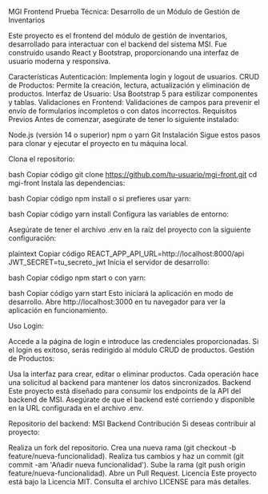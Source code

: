 MGI Frontend
Prueba Técnica: Desarrollo de un Módulo de Gestión de Inventarios

Este proyecto es el frontend del módulo de gestión de inventarios, desarrollado para interactuar con el backend del sistema MSI. Fue construido usando React y Bootstrap, proporcionando una interfaz de usuario moderna y responsiva.

Características
Autenticación: Implementa login y logout de usuarios.
CRUD de Productos: Permite la creación, lectura, actualización y eliminación de productos.
Interfaz de Usuario: Usa Bootstrap 5 para estilizar componentes y tablas.
Validaciones en Frontend: Validaciones de campos para prevenir el envío de formularios incompletos o con datos incorrectos.
Requisitos Previos
Antes de comenzar, asegúrate de tener lo siguiente instalado:

Node.js (versión 14 o superior)
npm o yarn
Git
Instalación
Sigue estos pasos para clonar y ejecutar el proyecto en tu máquina local.

Clona el repositorio:

bash
Copiar código
git clone https://github.com/tu-usuario/mgi-front.git
cd mgi-front
Instala las dependencias:

bash
Copiar código
npm install
o si prefieres usar yarn:

bash
Copiar código
yarn install
Configura las variables de entorno:

Asegúrate de tener el archivo .env en la raíz del proyecto con la siguiente configuración:

plaintext
Copiar código
REACT_APP_API_URL=http://localhost:8000/api
JWT_SECRET=tu_secreto_jwt
Inicia el servidor de desarrollo:

bash
Copiar código
npm start
o con yarn:

bash
Copiar código
yarn start
Esto iniciará la aplicación en modo de desarrollo. Abre http://localhost:3000 en tu navegador para ver la aplicación en funcionamiento.

Uso
Login:

Accede a la página de login e introduce las credenciales proporcionadas.
Si el login es exitoso, serás redirigido al módulo CRUD de productos.
Gestión de Productos:

Usa la interfaz para crear, editar o eliminar productos.
Cada operación hace una solicitud al backend para mantener los datos sincronizados.
Backend
Este proyecto está diseñado para consumir los endpoints de la API del backend de MSI. Asegúrate de que el backend esté corriendo y disponible en la URL configurada en el archivo .env.

Repositorio del backend: MSI Backend
Contribución
Si deseas contribuir al proyecto:

Realiza un fork del repositorio.
Crea una nueva rama (git checkout -b feature/nueva-funcionalidad).
Realiza tus cambios y haz un commit (git commit -am 'Añadir nueva funcionalidad').
Sube la rama (git push origin feature/nueva-funcionalidad).
Abre un Pull Request.
Licencia
Este proyecto está bajo la Licencia MIT. Consulta el archivo LICENSE para más detalles.